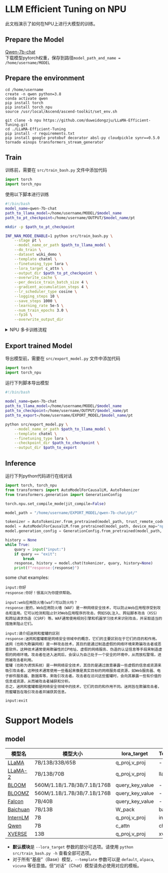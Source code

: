 # LLM Efficient Tuning on NPU  
此文档演示了如何在NPU上进行大模型的训练。  
 
## Prepare the Model  
[Qwen-7b-chat](https://huggingface.co/Qwen/Qwen-7B-Chat)  
下载模型pytorch权重，保存到路径`model_path_and_name = /home/username/MODEL`  

## Prepare the environment  
```shell
cd /home/username
create -n qwen python=3.8
conda activate qwen
pip install torch
pip install torch_npu
source /usr/local/Ascend/ascend-toolkit/set_env.sh

git clone -b npu https://github.com/duweidongzju/LLaMA-Efficient-Tuning.git
cd ./LLaMA-Efficient-Tuning
pip install -r requirements.txt
pip install google protobuf decorator absl-py cloudpickle synr==0.5.0 tornado einops transformers_stream_generator
```

## Train

训练前，需要在 `src/train_bash.py` 文件中添加代码  
```python
import torch
import torch_npu
```

使用以下脚本进行训练  
```bash
#!/bin/bash
model_name=qwen-7b-chat
path_to_llama_model=/home/username/MODEL/$model_name
path_to_pt_checkpoint=/home/username/OUTPUT/$model_name/pt

mkdir -p $path_to_pt_checkpoint

INF_NAN_MODE_ENABLE=1 python src/train_bash.py \
    --stage pt \
    --model_name_or_path $path_to_llama_model \
    --do_train \
    --dataset wiki_demo \
    --template chatml \
    --finetuning_type lora \
    --lora_target c_attn \
    --output_dir $path_to_pt_checkpoint \
    --overwrite_cache \
    --per_device_train_batch_size 4 \
    --gradient_accumulation_steps 4 \
    --lr_scheduler_type cosine \
    --logging_steps 10 \
    --save_steps 1000 \
    --learning_rate 5e-5 \
    --num_train_epochs 3.0 \
    --fp16 \
    --overwrite_output_dir
```

<details>
<summary> NPU 多卡训练流程 </summary>

设置 accelerate config
```shell
>>> accelerate config
-------------------------------------------------------------------------------------------------------------------------------------
In which compute environment are you running?
-> This machine                                                                                                                              
-------------------------------------------------------------------------------------------------------------------------------------
Which type of machine are you using?                                                                                                                                       
-> multi-NPU                                                                                                                                                
How many different machines will you use (use more than 1 for multi-node training)? [1]: 1                                                                                              
Should distributed operations be checked while running for errors? This can avoid timeout issues but will be slower. [yes/NO]: no                                                                
Do you wish to optimize your script with torch dynamo?[yes/NO]:no                                                                         
Do you want to use FullyShardedDataParallel? [yes/NO]: no                                                                                                                  
How many NPU(s) should be used for distributed training? [1]:8                                                                                                                   
What GPU(s) (by id) should be used for training on this machine as a comma-seperated list? [all]:all
--------------------------------------------------------------------------------------------------------------------------------------
Do you wish to use FP16 or BF16 (mixed precision)?
-> fp16
```

使用下面脚本进行多卡训练,脚本路径`./scripts/run_pretraining_multi_NPUs.sh`  
如果需要训练其它模型。请修改`--model_name_or_path`,`--lora_target`,`--template`  
```bash
#!/bin/bash

model_name=llama-2-7b-hf
path_to_llama_model=/home/username/MODEL/$model_name
path_to_pt_checkpoint=/home/username/CHECKPOINT/$model_name/pt
mkdir -p path_to_pt_checkpoint

INF_NAN_MODE_ENABLE=1 accelerate launch scr/train_bash.py
    --stage pt \
    --model_name_or_path $path_to_llama_model \
    --do_train \
    --dataset wiki_domo \
    --template default \
    --finetuning_type lora \
    --lora_target q_proj,v_proj \
    --output_dir $path_to_pt_checkpoint \
    --overwrite_cache \
    --overwrite_output_dir \
    --per_device_train_batch_size 4 \
    --gradient_accumulation_steps 4 \
    --lr_scheduler_type cosine \
    --logging_steps 10 \
    --save_steps 1000 \
    --learning_rate 5e-5 \
    --num_train_epochs 10.0 \
    --fp16
```

</details>

## Export trained Model  
导出模型前，需要在 `src/export_model.py` 文件中添加代码  
```python
import torch
import torch_npu
```

运行下列脚本导出模型  
```bash
#!/bin/bash
  
model_name=qwen-7b-chat
path_to_llama_model=/home/username/MODEL/$model_name
path_to_checkpoint=/home/username/OUTPUT/$model_name/pt
path_to_export=/home/username/EXPORT_MODEL/$model_name/pt

python src/export_model.py \
    --model_name_or_path $path_to_llama_model \
    --template chatml \
    --finetuning_type lora \
    --checkpoint_dir $path_to_checkpoint \
    --output_dir $path_to_export
```

## Inference
运行下列python代码进行在线对话
```python
import torch, torch_npu
from transformers import AutoModelForCausalLM, AutoTokenizer
from transformers.generation import GenerationConfig

torch.npu.set_compile_mode(jit_compile=False)

model_path = "/home/username/EXPORT_MODEL/qwen-7b-chat/pt/"

tokenizer = AutoTokenizer.from_pretrained(model_path, trust_remote_code=True)
model = AutoModelForCausalLM.from_pretrained(model_path, device_map="npu:0", trust_remote_code=True,fp16=True).eval()
model.generation_config = GenerationConfig.from_pretrained(model_path, trust_remote_code=True)

history = None
while True:
    quary = input("input:")
    if quary == "exit":
        break
    response, history = model.chat(tokenizer, quary, history=None)
    print(f"response:{response}")
```

some chat examples:  
```shell
input:你好
response:你好！很高兴为你提供帮助。

input:web应用防火墙(waf)可以防火吗？
response:是的，Web应用防火墙（WAF）是一种网络安全技术，可以防止Web应用程序受到攻击和滥用。它可以检测和阻止针对Web应用程序的攻击，例如SQL注入、跨站脚本攻击（XSS）和跨站请求伪造（CSRF）等。WAF通常使用规则引擎和机器学习技术来识别攻击，并采取适当的措施来阻止它们。

input:请介绍迷网和蜜罐的区别
response:迷网和蜜罐都是网络安全领域中的概念，它们的主要区别在于它们的目的和作用。
迷网（也称为欺骗网络）是一种攻击技术，其目的是通过制造虚假的网络环境来欺骗攻击者或恶意软件。这种技术通常使用欺骗性的IP地址、虚假的网络服务、伪造的认证信息等手段来制造虚假的网络环境。攻击者在进入迷网后，会误认为自己处于一个安全的环境中，从而放松警惕，进而被攻击者利用。
蜜罐（也称为诱饵系统）是一种网络安全技术，其目的是通过故意暴露一些虚假的信息或资源来吸引攻击者。这种技术通常使用一些看起来像是真实目标的网络服务或资源，如Web服务器、电子邮件服务器、数据库等，来吸引攻击者。攻击者在访问这些蜜罐时，会向其暴露一些有价值的信息或资源，从而被攻击者捕获和分析。
总之，迷网和蜜罐都是网络安全领域中的技术，它们的目的和作用不同。迷网旨在欺骗攻击者，而蜜罐旨在吸引攻击者并捕获其信息。

input:exit
```

# Support Models

## model
| 模型名                                                   | 模型大小                    | lora_target       | Template |
| -------------------------------------------------------- | --------------------------- | ----------------- |----------|
| [LLaMA](https://github.com/facebookresearch/llama)       | 7B/13B/33B/65B              | q_proj,v_proj     | -        |
| [LLaMA-2](https://huggingface.co/meta-llama)             | 7B/13B/70B                  | q_proj,v_proj     | llama2   |
| [BLOOM](https://huggingface.co/bigscience/bloom)         | 560M/1.1B/1.7B/3B/7.1B/176B | query_key_value   | -        |
| [BLOOMZ](https://huggingface.co/bigscience/bloomz)       | 560M/1.1B/1.7B/3B/7.1B/176B | query_key_value   | -        |
| [Falcon](https://huggingface.co/tiiuae/falcon-7b)        | 7B/40B                      | query_key_value   | -        |
| [Baichuan](https://github.com/baichuan-inc/baichuan-13B) | 7B/13B                      | W_pack            | baichuan |
| [InternLM](https://github.com/InternLM/InternLM)         | 7B                          | q_proj,v_proj     | intern   |
| [Qwen](https://github.com/QwenLM/Qwen-7B)                | 7B                          | c_attn            | chatml   |
| [XVERSE](https://github.com/xverse-ai/XVERSE-13B)        | 13B                         | q_proj,v_proj     | xverse   |

- **默认模块**是 `--lora_target` 参数的部分可选项。请使用 `python src/train_bash.py -h` 查看全部可选项。
- 对于所有“基座”（Base）模型，`--template` 参数可以是 `default`, `alpaca`, `vicuna` 等任意值。但“对话”（Chat）模型请务必使用对应的模板。

